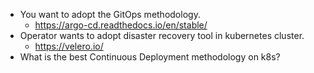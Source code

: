 - You want to adopt the GitOps methodology.
    - https://argo-cd.readthedocs.io/en/stable/
- Operator wants to adopt disaster recovery tool in kubernetes cluster.
    - https://velero.io/
- What is the best Continuous Deployment methodology on k8s?

